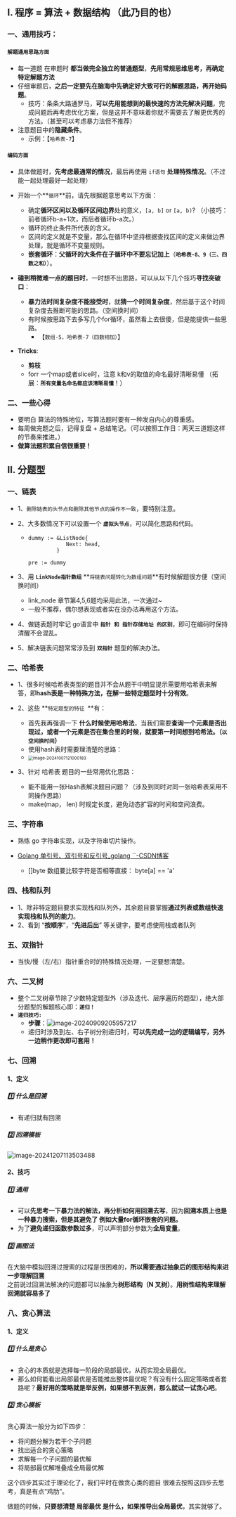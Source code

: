 ## Ⅰ. 程序 = 算法 + 数据结构 （此乃目的也）

### 一、通用技巧：

#### **`解题通用思路方面`**

- 每一道题 在审题时 **都当做完全独立的普通题型**，**先用常规思维思考，再确定特定解题方法**
- 仔细审题后，**之后一定要先在脑海中先确定好大致可行的解题思路，再开始码题**。
  - 技巧：条条大路通罗马，**可以先用能想到的最快速的方法先解决问题**，完成问题后再考虑优化方案，但是这并不意味着你就不需要去了解更优秀的方法。（甚至可以考虑暴力法但不推荐）
- 注意题目中的**隐藏条件**。      
  - 示例：【`哈希表-7`】




#### **`编码方面`**

- 具体做题时，**先考虑最通常的情况**，最后再使用 `if语句` **处理特殊情况**。（不过能一起处理最好一起处理）

- 开始一个**`循环`**前，请先根据题意思考以下方面：

  - 确定**循环区间以及循环区间边界**处的意义，`[a, b]` or `[a, b)`?  （小技巧：前者循环b-a+1次，而后者循环b-a次。）
  - 循环的终止条件所代表的含义。
  - 区间的定义就是不变量，那么在循环中坚持根据查找区间的定义来做边界处理，就是循环不变量规则。
  - **嵌套循环**：**父循环的大条件在子循环中不要忘记加上**（**`哈希表-8、9（三、四数之和）`**）。

- **碰到稍微难一点的题目时**，一时想不出思路，可以从以下几个技巧**寻找突破口**：
  - **暴力法时间复杂度不能接受时**，就**猜一个时间复杂度**，然后基于这个时间复杂度去推断可能的思路。（空间换时间）
  - 有时候按思路下去多写几个for循环，虽然看上去很傻，但是能提供一些思路。   
    -   【`数组-5，哈希表-7（四数相加）`】
  
- **Tricks**:
  - **剪枝**
  - forr 一个map或者slice时，注意 k和v的取值的命名最好清晰易懂 （拓展：**`所有变量名命名都应该清晰易懂`**！）



### 二、一些心得

- 要明白 算法的特殊地位，写算法题时要有一种发自内心的尊重感。
- 每周做完题之后，记得复盘 + 总结笔记。（可以按照工作日：两天三道题这样的节奏来推进。）
- **做算法题积累自信很重要！**







## Ⅱ. 分题型

### 一、链表

- 1、`删除链表的头节点和删除其他节点的操作不一致`，要特别注意。

- 2、大多数情况下可以设置一个 **`虚拟头节点`**，可以简化思路和代码。

  - ```
    dummy := &ListNode{
            	Next: head,
       		 }
    
    pre := dummy
    ```


- 3、用 **`LinkNode指针数组`** **`将链表问题转化为数组问题`**有时候解题很方便（空间换时间）
  - link_node 章节第4,5,6题均采用此法，一次通过~
  - 一般不推荐，偶尔想表现或者实在没办法再用这个方法。
- 4、做链表题时牢记 go语言中 **`指针 和 指针存储地址 的区别`**，即可在编码时保持清醒不会混乱。
- 5、解决链表问题常常涉及到 **`双指针`** 题型的解决办法。





### 二、哈希表

- 1、很多时候哈希表类型的题目并不会从题干中明显提示需要用哈希表来解答，即**hash表是一种特殊方法，在解一些特定题型时十分有效**。

- 2、这些 **`特定题型的特征 `**有：

  - 首先我再强调一下 **什么时候使用哈希法**，当我们需要**查询一个元素是否出现过，或者一个元素是否在集合里的时候，就要第一时间想到哈希法。（`以空间换时间`）**
  - 使用hash表时需要理清楚的思路：
  - <img src="F:\Work_Project\2024\Picgo\image-20241007121000183.png" alt="image-20241007121000183" style="zoom:67%;" />

- 3、针对 哈希表 题目的一些常用优化思路：

  - 能不能用一张Hash表解决题目问题？（涉及到同时对同一张哈希表采用不同操作思路）
  - make(map， len) 时规定长度，避免动态扩容的时间和空间浪费。

  
  
  

### 三、字符串

- 熟练 go 字符串实现，以及字符串切片操作。

- [Golang 单引号、双引号和反引号_golang ``-CSDN博客](https://blog.csdn.net/iotisan/article/details/104687737?spm=1001.2101.3001.6650.1&utm_medium=distribute.pc_relevant.none-task-blog-2~default~BlogCommendFromBaidu~PaidSort-1-104687737-blog-137878813.235^v43^pc_blog_bottom_relevance_base2&depth_1-utm_source=distribute.pc_relevant.none-task-blog-2~default~BlogCommendFromBaidu~PaidSort-1-104687737-blog-137878813.235^v43^pc_blog_bottom_relevance_base2&utm_relevant_index=2)
  - []byte 数组要比较字符是否相等直接： byte[a] == 'a'



### 四、栈和队列

- 1、除非特定题目要求实现栈和队列外，其余题目要掌握**通过列表或数组快速实现栈和队列的能力**。
- 2、看到 “**按顺序**”，“**先进后出**” 等关键字，要考虑使用栈或者队列





### 五、双指针

- 当快/慢（左/右）指针重合时的特殊情况处理，一定要想清楚。





### 六、二叉树

- 整个二叉树章节除了少数特定题型外（涉及迭代、层序遍历的题型），绝大部分题型的解题核心即：**`递归！`**
- **`递归技巧:`**
  - **步骤**：![image-20240909205957217](https://raw.githubusercontent.com/31029/PicGo/main/image-20240909205957217.png)
  - 递归时涉及到左、右子树分别递归时，**可以先完成一边的逻辑编写，另外一边稍作更改即可套用！**



### 七、回溯

#### 1、定义

##### 1️⃣ 什么是回溯

- 有递归就有回溯

##### 2️⃣  回溯模板

![image-20241207113503488](https://raw.githubusercontent.com/31029/PicGo/main/image-20241207113503488.png)



#### 2、技巧

##### 1️⃣  通用

- 可以**先思考一下暴力法的解法，再分析如何用回溯去写**，因为**回溯本质上也是一种暴力搜索，但是其避免了 例如大量for循环嵌套的问题。**
- 为了**避免递归函数参数过多**，可以声明部分参数为**全局变量**。

##### 2️⃣  画图法

​	在大脑中模拟回溯过搜索的过程是很困难的，**所以需要通过抽象后的图形结构来进一步理解回溯**  
​	之前说过回溯法解决的问题都可以抽象为**树形结构（N 叉树）**。**用树性结构来理解回溯就容易多了**



### 八、贪心算法

#### 1、定义

##### 1️⃣ 什么是贪心

- 贪心的本质就是选择每一阶段的局部最优，从而实现全局最优。
- 那么如何能看出局部最优是否能推出整体最优呢？有没有什么固定策略或者套路呢？**最好用的策略就是举反例，如果想不到反例，那么就试一试贪心吧**。

##### 2️⃣ 贪心模板

贪心算法一般分为如下四步：

- 将问题分解为若干个子问题
- 找出适合的贪心策略
- 求解每一个子问题的最优解
- 将局部最优解堆叠成全局最优解

这个四步其实过于理论化了，我们平时在做贪心类的题目 很难去按照这四步去思考，真是有点“鸡肋”。

做题的时候，**只要想清楚 局部最优 是什么，如果推导出全局最优**，其实就够了。
